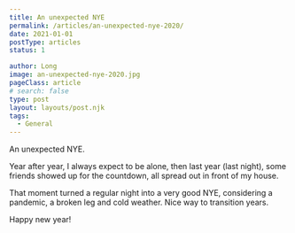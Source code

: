 ```yaml
---
title: An unexpected NYE
permalink: /articles/an-unexpected-nye-2020/
date: 2021-01-01
postType: articles
status: 1

author: Long
image: an-unexpected-nye-2020.jpg
pageClass: article
# search: false
type: post
layout: layouts/post.njk
tags:
  - General
---
```


An unexpected NYE.

Year after year, I always expect to be alone, then last year (last night), some friends showed up for the countdown, all spread out in front of my house.

That moment turned a regular night into a very good NYE, considering a pandemic, a broken leg and cold weather. Nice way to transition years.

Happy new year!
